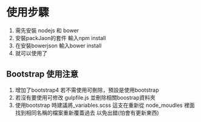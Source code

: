 

# 使用步驟

  1. 需先安裝 nodejs  和 bower
  2. 安裝packJaon的套件  輸入npm install
  3. 在安裝bowerjson 輸入bower install
  4. 就可以使用了


## Bootstrap 使用注意

  1. 增加了bootstrap4 若不需使用可刪除，預設是使用bootstrap
  2. 若沒有要使用可修改 gulpfile.js  並刪除相關boostrap資料夾
  3. 使用bootstrap 時建議將_variables.scss 這支在重新從 node_moudles 
      裡面找到相同名稱的檔案重新覆蓋過去 以免出錯(怕會有更新東西)
